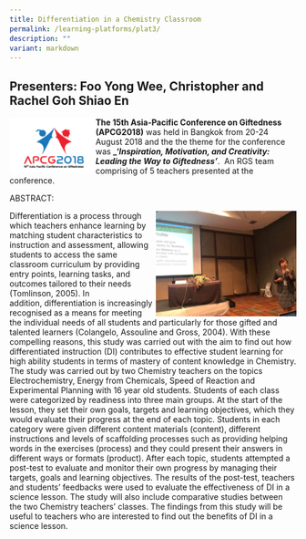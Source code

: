 ```yaml
---
title: Differentiation in a Chemistry Classroom
permalink: /learning-platforms/plat3/
description: ""
variant: markdown
---
```

## Presenters: Foo Yong Wee, Christopher and Rachel Goh Shiao En

<img src="/images/apcg 2018 logo.png" style="width:30%" align="left">

**The 15th Asia-Pacific Conference on Giftedness (APCG2018)**&nbsp;was held in Bangkok from 20-24 August 2018 and the the theme for the conference was&nbsp;**_‘_Inspiration, Motivation, and Creativity: Leading the Way to Giftedness’_**.&nbsp;&nbsp;An RGS team comprising of 5 teachers presented at the conference.

ABSTRACT:

<img src="/images/apcg sci.jpg" style="width:49%" align="right">

Differentiation is a process through which teachers enhance learning by matching student characteristics to instruction and assessment, allowing&nbsp; students to access the same classroom curriculum by providing entry points, learning tasks, and outcomes tailored to their needs (Tomlinson, 2005).&nbsp;In addition,&nbsp;differentiation is increasingly recognised as a means for meeting the individual needs of all students and particularly for those gifted and talented learners (Colangelo, Assouline and Gross, 2004). With these compelling reasons, this study was carried out with the&nbsp;aim to find out how differentiated instruction (DI) contributes to effective student learning for high ability students in terms of mastery of content knowledge in Chemistry. The study was carried out by two Chemistry teachers on the topics Electrochemistry, Energy from Chemicals, Speed of Reaction and Experimental Planning with 16 year old students. Students of each class were categorized by readiness into three main groups. At the start of the lesson, they set their own goals, targets and learning objectives, which they would evaluate their progress at the end of each topic. Students in each category were given different content materials (content), different instructions and levels of scaffolding processes such as providing helping words in the exercises (process) and they could present their answers in different ways or formats (product). After each topic, students attempted a post-test to evaluate and monitor their own progress by managing their targets, goals and learning objectives. The results of the post-test, teachers and students’ feedbacks were used to evaluate the effectiveness of DI in a science lesson. The study will also include comparative studies between the two Chemistry teachers’ classes. The findings from this study will be useful to teachers who are interested to find out the benefits of DI in a science lesson.